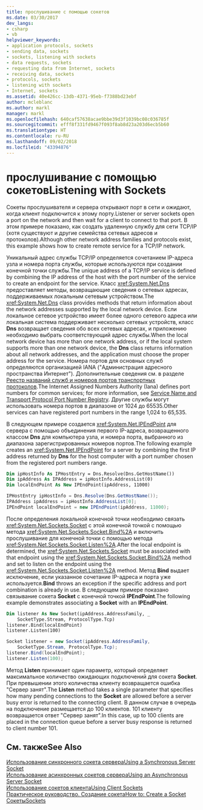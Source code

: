 ```yaml
---
title: прослушивание с помощью сокетов
ms.date: 03/30/2017
dev_langs:
- csharp
- vb
helpviewer_keywords:
- application protocols, sockets
- sending data, sockets
- sockets, listening with sockets
- data requests, sockets
- requesting data from Internet, sockets
- receiving data, sockets
- protocols, sockets
- listening with sockets
- Internet, sockets
ms.assetid: 40e426cc-13db-4371-95eb-f7388bd23ebf
author: mcleblanc
ms.author: markl
manager: markl
ms.openlocfilehash: 640caf57638acae9bbe39d3f1039bc08c036785f
ms.sourcegitcommit: efff8f331fd9467f093f8ab8d23a203d6ecb5b60
ms.translationtype: HT
ms.contentlocale: ru-RU
ms.lasthandoff: 09/02/2018
ms.locfileid: "43394876"
---
```

# <a name="listening-with-sockets"></a><span data-ttu-id="4b10a-102">прослушивание с помощью сокетов</span><span class="sxs-lookup"><span data-stu-id="4b10a-102">Listening with Sockets</span></span>
<span data-ttu-id="4b10a-103">Сокеты прослушивателя и сервера открывают порт в сети и ожидают, когда клиент подключится к этому порту.</span><span class="sxs-lookup"><span data-stu-id="4b10a-103">Listener or server sockets open a port on the network and then wait for a client to connect to that port.</span></span> <span data-ttu-id="4b10a-104">В этом примере показано, как создать удаленную службу для сети TCP/IP (хотя существуют и другие семейства сетевых адресов и протоколов).</span><span class="sxs-lookup"><span data-stu-id="4b10a-104">Although other network address families and protocols exist, this example shows how to create remote service for a TCP/IP network.</span></span>  
  
 <span data-ttu-id="4b10a-105">Уникальный адрес службы TCP/IP определяется сочетанием IP-адреса узла и номера порта службы, которые используются при создании конечной точки службы.</span><span class="sxs-lookup"><span data-stu-id="4b10a-105">The unique address of a TCP/IP service is defined by combining the IP address of the host with the port number of the service to create an endpoint for the service.</span></span> <span data-ttu-id="4b10a-106">Класс <xref:System.Net.Dns> предоставляет методы, возвращающие сведения о сетевых адресах, поддерживаемых локальным сетевым устройством.</span><span class="sxs-lookup"><span data-stu-id="4b10a-106">The <xref:System.Net.Dns> class provides methods that return information about the network addresses supported by the local network device.</span></span> <span data-ttu-id="4b10a-107">Если локальное сетевое устройство имеет более одного сетевого адреса или локальная система поддерживает несколько сетевых устройств, класс **Dns** возвращает сведения обо всех сетевых адресах, и приложению необходимо выбрать соответствующий адрес службы.</span><span class="sxs-lookup"><span data-stu-id="4b10a-107">When the local network device has more than one network address, or if the local system supports more than one network device, the **Dns** class returns information about all network addresses, and the application must choose the proper address for the service.</span></span> <span data-ttu-id="4b10a-108">Номера портов для основных служб определяются организацией IANA ("Администрация адресного пространства Интернет"). Дополнительные сведения см. в разделе [Реестр названий служб и номеров портов транспортных протоколов](https://www.iana.org/assignments/port-numbers).</span><span class="sxs-lookup"><span data-stu-id="4b10a-108">The Internet Assigned Numbers Authority (Iana) defines port numbers for common services; for more information, see [Service Name and Transport Protocol Port Number Registry](https://www.iana.org/assignments/port-numbers).</span></span> <span data-ttu-id="4b10a-109">Другие службы могут использовать номера портов в диапазоне от 1024 до 65535.</span><span class="sxs-lookup"><span data-stu-id="4b10a-109">Other services can have registered port numbers in the range 1,024 to 65,535.</span></span>  
  
 <span data-ttu-id="4b10a-110">В следующем примере создается <xref:System.Net.IPEndPoint> для сервера с помощью объединения первого IP-адреса, возвращенного классом **Dns** для компьютера узла, и номера порта, выбранного из диапазона зарегистрированных номеров портов.</span><span class="sxs-lookup"><span data-stu-id="4b10a-110">The following example creates an <xref:System.Net.IPEndPoint> for a server by combining the first IP address returned by **Dns** for the host computer with a port number chosen from the registered port numbers range.</span></span>  
  
```vb  
Dim ipHostInfo As IPHostEntry = Dns.Resolve(Dns.GetHostName())  
Dim ipAddress As IPAddress = ipHostInfo.AddressList(0)  
Dim localEndPoint As New IPEndPoint(ipAddress, 11000)  
```  
  
```csharp  
IPHostEntry ipHostInfo = Dns.Resolve(Dns.GetHostName());  
IPAddress ipAddress = ipHostInfo.AddressList[0];  
IPEndPoint localEndPoint = new IPEndPoint(ipAddress, 11000);  
```  
  
 <span data-ttu-id="4b10a-111">После определения локальной конечной точки необходимо связать <xref:System.Net.Sockets.Socket> с этой конечной точкой с помощью метода <xref:System.Net.Sockets.Socket.Bind%2A> и включить прослушивание для конечной точки с помощью метода <xref:System.Net.Sockets.Socket.Listen%2A>.</span><span class="sxs-lookup"><span data-stu-id="4b10a-111">After the local endpoint is determined, the <xref:System.Net.Sockets.Socket> must be associated with that endpoint using the <xref:System.Net.Sockets.Socket.Bind%2A> method and set to listen on the endpoint using the <xref:System.Net.Sockets.Socket.Listen%2A> method.</span></span> <span data-ttu-id="4b10a-112">Метод **Bind** выдает исключение, если указанное сочетание IP-адреса и порта уже используется.</span><span class="sxs-lookup"><span data-stu-id="4b10a-112">**Bind** throws an exception if the specific address and port combination is already in use.</span></span> <span data-ttu-id="4b10a-113">В следующем примере показано связывание сокета **Socket** с конечной точкой **IPEndPoint**.</span><span class="sxs-lookup"><span data-stu-id="4b10a-113">The following example demonstrates associating a **Socket** with an **IPEndPoint**.</span></span>  
  
```vb  
Dim listener As New Socket(ipAddress.AddressFamily, _  
    SocketType.Stream, ProtocolType.Tcp) 
listener.Bind(localEndPoint)  
listener.Listen(100)  
```  
  
```csharp  
Socket listener = new Socket(ipAddress.AddressFamily,
    SocketType.Stream, ProtocolType.Tcp);
listener.Bind(localEndPoint);  
listener.Listen(100);  
```  
  
 <span data-ttu-id="4b10a-114">Метод **Listen** принимает один параметр, который определяет максимальное количество ожидающих подключений для сокета **Socket**. При превышении этого количества клиенту возвращается ошибка "Сервер занят".</span><span class="sxs-lookup"><span data-stu-id="4b10a-114">The **Listen** method takes a single parameter that specifies how many pending connections to the **Socket** are allowed before a server busy error is returned to the connecting client.</span></span> <span data-ttu-id="4b10a-115">В данном случае в очередь на подключение размещается до 100 клиентов. 101 клиенту возвращается ответ "Сервер занят".</span><span class="sxs-lookup"><span data-stu-id="4b10a-115">In this case, up to 100 clients are placed in the connection queue before a server busy response is returned to client number 101.</span></span>  
  
## <a name="see-also"></a><span data-ttu-id="4b10a-116">См. также</span><span class="sxs-lookup"><span data-stu-id="4b10a-116">See Also</span></span>  
 [<span data-ttu-id="4b10a-117">Использование синхронного сокета сервера</span><span class="sxs-lookup"><span data-stu-id="4b10a-117">Using a Synchronous Server Socket</span></span>](../../../docs/framework/network-programming/using-a-synchronous-server-socket.md)  
 [<span data-ttu-id="4b10a-118">Использование асинхронных сокетов сервера</span><span class="sxs-lookup"><span data-stu-id="4b10a-118">Using an Asynchronous Server Socket</span></span>](../../../docs/framework/network-programming/using-an-asynchronous-server-socket.md)  
 [<span data-ttu-id="4b10a-119">Использование сокетов клиента</span><span class="sxs-lookup"><span data-stu-id="4b10a-119">Using Client Sockets</span></span>](../../../docs/framework/network-programming/using-client-sockets.md)  
 [<span data-ttu-id="4b10a-120">Практическое руководство. Создание сокета</span><span class="sxs-lookup"><span data-stu-id="4b10a-120">How to: Create a Socket</span></span>](../../../docs/framework/network-programming/how-to-create-a-socket.md)  
 [<span data-ttu-id="4b10a-121">Сокеты</span><span class="sxs-lookup"><span data-stu-id="4b10a-121">Sockets</span></span>](../../../docs/framework/network-programming/sockets.md)
